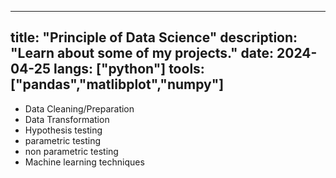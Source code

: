 ---
title: "Principle of Data Science"
description: "Learn about some of my projects."
date: 2024-04-25
langs: ["python"]
tools: ["pandas","matlibplot","numpy"]
----

- Data Cleaning/Preparation
- Data Transformation
- Hypothesis testing 
- parametric testing
- non parametric testing
- Machine learning techniques